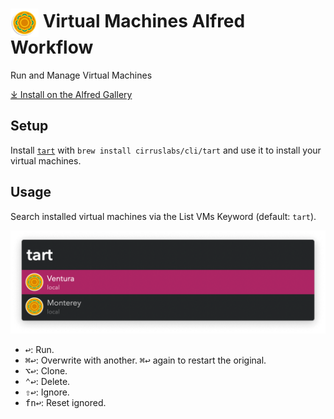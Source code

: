 # <img src='Workflow/icon.png' width='45' align='center' alt='icon'> Virtual Machines Alfred Workflow

Run and Manage Virtual Machines

<a href='https://alfred.app/workflows/vitor/virtual-machines'>⤓ Install on the Alfred Gallery</a>

## Setup

Install [`tart`](https://github.com/cirruslabs/tart) with `brew install cirruslabs/cli/tart` and use it to install your virtual machines.

## Usage

Search installed virtual machines via the List VMs Keyword (default: `tart`).

![Listing installed virtual machines](Workflow/images/about/tart.png)

* <kbd>↩&#xFE0E;</kbd>: Run.
* <kbd>⌘</kbd><kbd>↩&#xFE0E;</kbd>: Overwrite with another. <kbd>⌘</kbd><kbd>↩&#xFE0E;</kbd> again to restart the original.
* <kbd>⌥</kbd><kbd>↩&#xFE0E;</kbd>: Clone.
* <kbd>⌃</kbd><kbd>↩&#xFE0E;</kbd>: Delete.
* <kbd>⇧</kbd><kbd>↩&#xFE0E;</kbd>: Ignore.
* <kbd>fn</kbd><kbd>↩&#xFE0E;</kbd>: Reset ignored.

